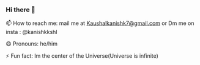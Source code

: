 ### Hi there 👋
📫 How to reach me: mail me at Kaushalkanishk7@gmail.com or Dm me on insta : @kanishkkshl 

😄 Pronouns: he/him 

⚡ Fun fact: Im the center of the Universe(Universe is infinite)


<!--
**kanishkkaushal/kanishkkaushal** is a ✨ _special_ ✨ repository because its `README.md` (this file) appears on your GitHub profile.

Here are some ideas to get you started:

- 🔭 I’m currently working on ...
- 🌱 I’m currently learning ...
- 👯 I’m looking to collaborate on ...
- 🤔 I’m looking for help with ...
- 💬 Ask me about ...
- 📫 How to reach me: mail me at Kaushalkanishk7@gmail.com or Dm me on insta : @kanishkkshl
- 😄 Pronouns: he/him
- ⚡ Fun fact: Im the center of the universe.(Universe is infinite)
-->

